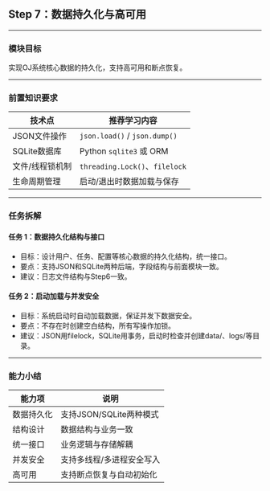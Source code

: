 ## Step 7：数据持久化与高可用

---

### 模块目标

实现OJ系统核心数据的持久化，支持高可用和断点恢复。

---

### 前置知识要求

| 技术点         | 推荐学习内容           |
| -------------- | ---------------------- |
| JSON文件操作   | `json.load()` / `json.dump()` |
| SQLite数据库   | Python `sqlite3` 或 ORM |
| 文件/线程锁机制 | `threading.Lock()`、`filelock` |
| 生命周期管理   | 启动/退出时数据加载与保存 |

---

### 任务拆解

#### 任务 1：数据持久化结构与接口
- 目标：设计用户、任务、配置等核心数据的持久化结构，统一接口。
- 要点：支持JSON和SQLite两种后端，字段结构与前面模块一致。
- 建议：日志文件结构与Step6一致。

#### 任务 2：启动加载与并发安全
- 目标：系统启动时自动加载数据，保证并发下数据安全。
- 要点：不存在时创建空白结构，所有写操作加锁。
- 建议：JSON用filelock，SQLite用事务，启动时检查并创建data/、logs/等目录。

---

### 能力小结

| 能力项         | 说明                       |
| -------------- | -------------------------- |
| 数据持久化     | 支持JSON/SQLite两种模式   |
| 结构设计       | 数据结构与业务一致         |
| 统一接口       | 业务逻辑与存储解耦         |
| 并发安全       | 支持多线程/多进程安全写入   |
| 高可用         | 支持断点恢复与自动初始化   |